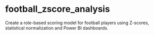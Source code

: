 # football_zscore_analysis
Create a role-based scoring model for football players using Z-scores, statistical normalization and Power BI dashboards.
